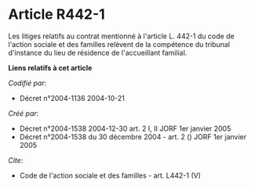 # Article R442-1

Les litiges relatifs au contrat mentionné à l'article L. 442-1 du code de l'action sociale et des familles relèvent de la
compétence du tribunal d'instance du lieu de résidence de l'accueillant familial.

**Liens relatifs à cet article**

_Codifié par_:

  - Décret n°2004-1136 2004-10-21

_Créé par_:

  - Décret n°2004-1538 2004-12-30 art. 2 I, II JORF 1er janvier 2005
  - Décret n°2004-1538 du 30 décembre 2004 - art. 2 () JORF 1er janvier 2005

_Cite_:

  - Code de l'action sociale et des familles - art. L442-1 (V)
